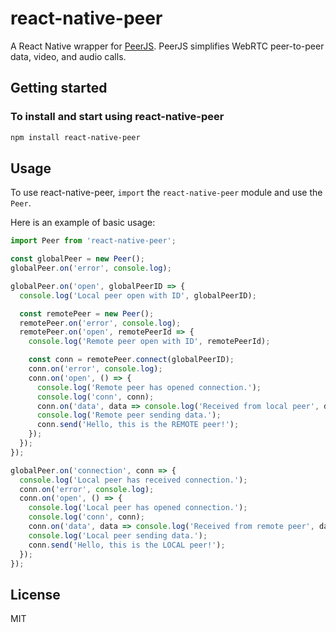 # react-native-peer

A React Native wrapper for [PeerJS](https://peerjs.com/). PeerJS simplifies WebRTC peer-to-peer data, video, and audio calls.

## Getting started

### To install and start using react-native-peer

```sh
npm install react-native-peer
```

## Usage

To use react-native-peer, `import` the `react-native-peer` module and use the `Peer`.

Here is an example of basic usage:

```js
import Peer from 'react-native-peer';

const globalPeer = new Peer();
globalPeer.on('error', console.log);

globalPeer.on('open', globalPeerID => {
  console.log('Local peer open with ID', globalPeerID);

  const remotePeer = new Peer();
  remotePeer.on('error', console.log);
  remotePeer.on('open', remotePeerId => {
    console.log('Remote peer open with ID', remotePeerId);

    const conn = remotePeer.connect(globalPeerID);
    conn.on('error', console.log);
    conn.on('open', () => {
      console.log('Remote peer has opened connection.');
      console.log('conn', conn);
      conn.on('data', data => console.log('Received from local peer', data));
      console.log('Remote peer sending data.');
      conn.send('Hello, this is the REMOTE peer!');
    });
  });
});

globalPeer.on('connection', conn => {
  console.log('Local peer has received connection.');
  conn.on('error', console.log);
  conn.on('open', () => {
    console.log('Local peer has opened connection.');
    console.log('conn', conn);
    conn.on('data', data => console.log('Received from remote peer', data));
    console.log('Local peer sending data.');
    conn.send('Hello, this is the LOCAL peer!');
  });
});

```

## License

MIT
